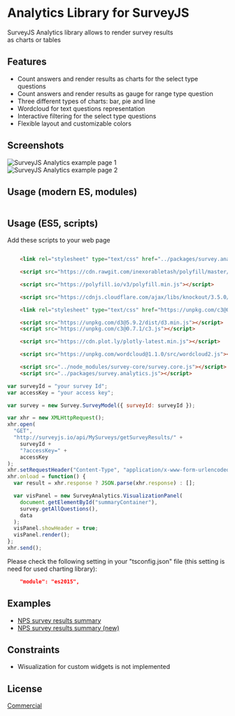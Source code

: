 # Analytics Library for SurveyJS

SurveyJS Analytics library allows to render survey results <br/> as charts or tables

## Features

* Count answers and render results as charts for the select type questions
* Count answers and render results as gauge for range type question
* Three different types of charts: bar, pie and line
* Wordcloud for text questions representation
* Interactive filtering for the select type questions
* Flexible layout and customizable colors

## Screenshots

![SurveyJS Analytics example page 1](https://github.com/surveyjs/surveyjs/blob/master/docs/images/survey-analytics-page-1.png?raw=true)
![SurveyJS Analytics example page 2](https://github.com/surveyjs/surveyjs/blob/master/docs/images/survey-analytics-page-2.png?raw=true)

## Usage (modern ES, modules)
```javascript

```

## Usage (ES5, scripts)

Add these scripts to your web page

```html

    <link rel="stylesheet" type="text/css" href="../packages/survey.analytics.css" />

    <script src="https://cdn.rawgit.com/inexorabletash/polyfill/master/typedarray.js"></script>

    <script src="https://polyfill.io/v3/polyfill.min.js"></script>

    <script src="https://cdnjs.cloudflare.com/ajax/libs/knockout/3.5.0/knockout-min.js"></script>

    <link rel="stylesheet" type="text/css" href="https://unpkg.com/c3@0.7.1/c3.css" />

    <script src="https://unpkg.com/d3@5.9.2/dist/d3.min.js"></script>
    <script src="https://unpkg.com/c3@0.7.1/c3.js"></script>

    <script src="https://cdn.plot.ly/plotly-latest.min.js"></script>

    <script src="https://unpkg.com/wordcloud@1.1.0/src/wordcloud2.js"></script>

    <script src="../node_modules/survey-core/survey.core.js"></script>
    <script src="../packages/survey.analytics.js"></script>

```

```javascript
var surveyId = "your survey Id";
var accessKey = "your access key";

var survey = new Survey.SurveyModel({ surveyId: surveyId });

var xhr = new XMLHttpRequest();
xhr.open(
  "GET",
  "http://surveyjs.io/api/MySurveys/getSurveyResults/" +
    surveyId +
    "?accessKey=" +
    accessKey
);
xhr.setRequestHeader("Content-Type", "application/x-www-form-urlencoded");
xhr.onload = function() {
  var result = xhr.response ? JSON.parse(xhr.response) : [];

  var visPanel = new SurveyAnalytics.VisualizationPanel(
    document.getElementById("summaryContainer"),
    survey.getAllQuestions(),
    data
  );
  visPanel.showHeader = true;
  visPanel.render();
};
xhr.send();
```

Please check the following setting in your "tsconfig.json" file (this setting is need for used charting library):

```JSON
    "module": "es2015",
```

## Examples

* [NPS survey results summary](https://surveyjs.io/Examples/Library/?id=analytics-nps)
* [NPS survey results summary (new)](https://surveyjs.io/Examples/Analytics/?id=analytics-nps)

## Constraints

* Wisualization for custom widgets is not implemented

## License

[Commercial](https://surveyjs.io/Home/Licenses#Analytics)
